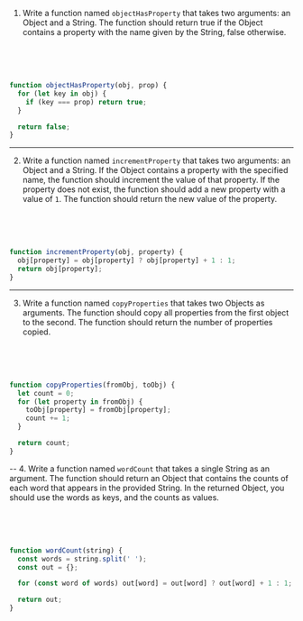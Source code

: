 1. Write a function named `objectHasProperty` that takes two arguments: an Object and a String. The function should return true if the Object contains a property with the name given by the String, false otherwise.

<br>
<br>
<br>

```js
function objectHasProperty(obj, prop) {
  for (let key in obj) {
    if (key === prop) return true;
  }

  return false;
}
```

---

2. Write a function named `incrementProperty` that takes two arguments: an Object and a String. If the Object contains a property with the specified name, the function should increment the value of that property. If the property does not exist, the function should add a new property with a value of `1`. The function should return the new value of the property.

<br>
<br>
<br>

```js
function incrementProperty(obj, property) {
  obj[property] = obj[property] ? obj[property] + 1 : 1;
  return obj[property];
}
```

---

3. Write a function named `copyProperties` that takes two Objects as arguments. The function should copy all properties from the first object to the second. The function should return the number of properties copied.

<br>
<br>
<br>

```js
function copyProperties(fromObj, toObj) {
  let count = 0;
  for (let property in fromObj) {
    toObj[property] = fromObj[property];
    count += 1;
  }

  return count;
}
```

--
4. Write a function named `wordCount` that takes a single String as an argument. The function should return an Object that contains the counts of each word that appears in the provided String. In the returned Object, you should use the words as keys, and the counts as values.

<br>
<br>
<br>

```js
function wordCount(string) {
  const words = string.split(' ');
  const out = {};

  for (const word of words) out[word] = out[word] ? out[word] + 1 : 1;

  return out;
}
```

